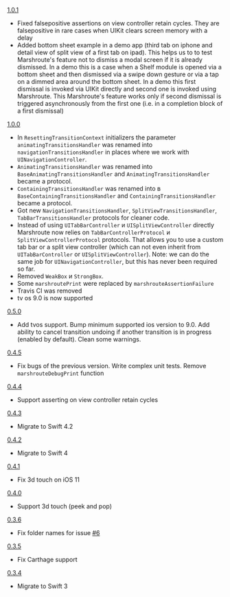 [1.0.1](https://github.com/avito-tech/Marshroute/releases/tag/1.0.1)
- Fixed falsepositive assertions on view controller retain cycles. They are falsepositive in rare cases when UIKit clears screen memory with a delay
- Added bottom sheet example in a demo app (third tab on iphone and detail view of split view of a first tab on ipad). This helps us to to test Marshroute's feature not to dismiss a modal screen if it is already dismissed. In a demo this is a case when a Shelf module is opened via a bottom sheet and then dismissed via a swipe down gesture or via a tap on a dimmed area around the bottom sheet. In a demo this first dismissal is invoked via UIKit directly and second one is invoked using Marshroute. This Marshroute's feature works only if second dismissal is triggered asynchronously from the first one (i.e. in a completion block of a first dismissal)

[1.0.0](https://github.com/avito-tech/Marshroute/releases/tag/1.0.0)
- In `ResettingTransitionContext` initializers the parameter `animatingTransitionsHandler` was renamed into `navigationTransitionsHandler` in places where we work with `UINavigationController`.
- `AnimatingTransitionsHandler` was renamed into `BaseAnimatingTransitionsHandler` and `AnimatingTransitionsHandler` became a protocol.
- `ContainingTransitionsHandler` was renamed into в `BaseContainingTransitionsHandler` and `ContainingTransitionsHandler` became a protocol.
- Got new `NavigationTransitionsHandler`, `SplitViewTransitionsHandler`, `TabBarTransitionsHandler` protocols for cleaner code.
- Instead of using `UITabBarController` и `UISplitViewController` directly Marshroute now relies on `TabBarControllerProtocol` и `SplitViewControllerProtocol` protocols. That allows you to use a custom tab bar or a split view controller (which can not even inherit from `UITabBarController` or `UISplitViewController`). Note: we can do the same job for `UINavigationController`, but this has never been required so far.
- Removed `WeakBox` и `StrongBox`.
- Some `marshroutePrint` were replaced by `marshrouteAssertionFailure`
- Travis CI was removed
- tv os 9.0 is now supported

[0.5.0](https://github.com/avito-tech/Marshroute/releases/tag/0.4.5)
- Add tvos support. Bump minimum supported ios version to 9.0. Add ability to cancel transition undoing if another transition is in progress (enabled by default). Clean some warnings. 

[0.4.5](https://github.com/avito-tech/Marshroute/releases/tag/0.4.5)
- Fix bugs of the previous version. Write complex unit tests. Remove `marshrouteDebugPrint` function

[0.4.4](https://github.com/avito-tech/Marshroute/releases/tag/0.4.4)
- Support asserting on view controller retain cycles

[0.4.3](https://github.com/avito-tech/Marshroute/releases/tag/0.4.3)
- Migrate to Swift 4.2

[0.4.2](https://github.com/avito-tech/Marshroute/releases/tag/0.4.2)
- Migrate to Swift 4

[0.4.1](https://github.com/avito-tech/Marshroute/releases/tag/0.4.1)
- Fix 3d touch on iOS 11

[0.4.0](https://github.com/avito-tech/Marshroute/releases/tag/0.4.0)
- Support 3d touch (peek and pop)

[0.3.6](https://github.com/avito-tech/Marshroute/releases/tag/0.3.6)
- Fix folder names for issue [#6](https://github.com/avito-tech/Marshroute/issues/6)

[0.3.5](https://github.com/avito-tech/Marshroute/releases/tag/0.3.5)
- Fix Carthage support

[0.3.4](https://github.com/avito-tech/Marshroute/releases/tag/0.3.4)
- Migrate to Swift 3
